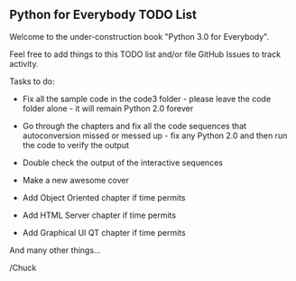 Python for Everybody TODO List
------------------------------

Welcome to the under-construction book "Python 3.0 for Everybody".

Feel free to add things to this TODO list and/or file GitHub
Issues to track activity.

Tasks to do:

* Fix all the sample code in the code3 folder - please leave the 
code folder alone - it will remain Python 2.0 forever

* Go through the chapters and fix all the code sequences 
that autoconversion missed or messed up - fix any Python 2.0 
and then run the code to verify the output

* Double check the output of the interactive sequences

* Make a new awesome cover

* Add Object Oriented chapter if time permits

* Add HTML Server chapter if time permits

* Add Graphical UI QT chapter if time permits

And many other things...

/Chuck

